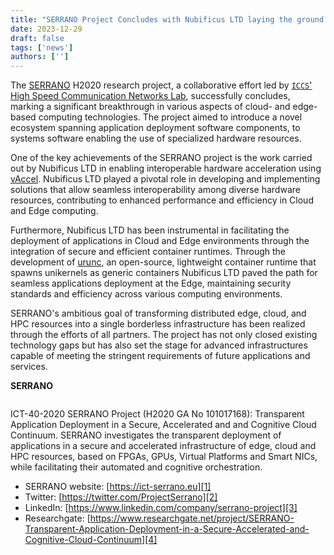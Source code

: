 ```yaml
---
title: "SERRANO Project Concludes with Nubificus LTD laying the ground for Interoperable Hardware Acceleration and Secure Application Deployment"
date: 2023-12-29
draft: false
tags: ['news']
authors: ['']
---
```


The [SERRANO](https://ict-serrano.eu) H2020 research project,
a collaborative effort led by [`ICCS`'](https://www.iccs.gr) [High Speed
Communication Networks Lab](http://hscnl.ece.ntua.gr/), successfully concludes,
marking a significant breakthrough in various aspects of cloud- and edge-based
computing technologies. The project aimed to introduce a novel ecosystem
spanning application deployment software components, to systems software
enabling the use of specialized hardware resources. 

One of the key achievements of the SERRANO project is the work carried out by
Nubificus LTD in enabling interoperable hardware acceleration using
[vAccel](https://vaccel.org). Nubificus LTD played a pivotal role in developing
and implementing solutions that allow seamless interoperability among diverse
hardware resources, contributing to enhanced performance and efficiency in
Cloud and Edge computing.

Furthermore, Nubificus LTD has been instrumental in facilitating the deployment
of applications in Cloud and Edge environments through the integration of
secure and efficient container runtimes. Through the development of
[urunc](https://github.com/nubificus/urunc), an open-source, lightweight
container runtime that spawns unikernels as generic containers Nubificus LTD
paved the path for seamless applications deployment at the Edge, maintaining
security standards and efficiency across various computing environments.

SERRANO's ambitious goal of transforming distributed edge, cloud, and HPC
resources into a single borderless infrastructure has been realized through the
efforts of all partners. The project has not only closed existing technology
gaps but has also set the stage for advanced infrastructures capable of meeting
the stringent requirements of future applications and services.


**SERRANO**
<figure>
        <img src="images/serrano-architecture.png#floatright" alt="" style="border-radius: 10px"/>
</figure>
ICT-40-2020 SERRANO Project (H2020 GA No 101017168): Transparent Application Deployment in a Secure, Accelerated and
and Cognitive Cloud Continuum.
SERRANO investigates the transparent deployment of applications in a
secure and accelerated infrastructure of edge, cloud and HPC resources,
based on FPGAs, GPUs, Virtual Platforms and Smart NICs, while
facilitating their automated and cognitive orchestration.

- SERRANO website: [https://ict-serrano.eu][1]
- Twitter: [https://twitter.com/ProjectSerrano][2]
- LinkedIn: [https://www.linkedin.com/company/serrano-project][3]
- Researchgate: 
[https://www.researchgate.net/project/SERRANO-Transparent-Application-Deployment-in-a-Secure-Accelerated-and-Cognitive-Cloud-Continuum][4]



[1]: https://ict-serrano.eu
[2]: https://twitter.com/ProjectSerrano
[3]: https://www.linkedin.com/company/serrano-project
[4]: https://www.researchgate.net/project/SERRANO-Transparent-Application-Deployment-in-a-Secure-Accelerated-and-Cognitive-Cloud-Continuum
